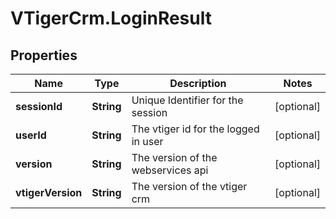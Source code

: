 # VTigerCrm.LoginResult

## Properties
Name | Type | Description | Notes
------------ | ------------- | ------------- | -------------
**sessionId** | **String** | Unique Identifier for the session | [optional] 
**userId** | **String** | The vtiger id for the logged in user | [optional] 
**version** | **String** | The version of the webservices api | [optional] 
**vtigerVersion** | **String** | The version of the vtiger crm | [optional] 


